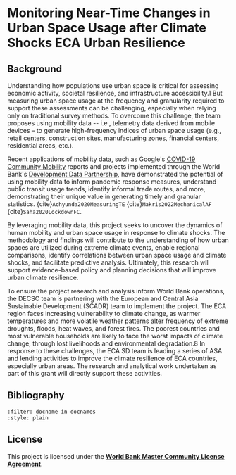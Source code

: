 # Monitoring Near-Time Changes in Urban Space Usage after Climate Shocks ECA Urban Resilience

## Background

Understanding how populations use urban space is critical for assessing economic activity, societal resilience, and infrastructure accessibility.1 But measuring urban space usage at the frequency and granularity required to support these assessments can be challenging, especially when relying only on traditional survey methods. To overcome this challenge, the team proposes using mobility data -- i.e., telemetry data derived from mobile devices – to generate high-frequency indices of urban space usage (e.g., retail centers, construction sites, manufacturing zones, financial centers, residential areas, etc.).  

Recent applications of mobility data, such as Google's [COVID-19 Community Mobility](https://www.google.com/covid19/mobility/) reports and projects implemented through the World Bank's [Development Data Partnership](https:/datapartnership.org), have demonstrated the potential of using mobility data to inform pandemic response measures, understand public transit usage trends, identify informal trade routes, and more, demonstrating their unique value in generating timely and granular statistics. {cite}`Achyunda2020MeasuringTE` {cite}`Makris2022MechanicalAF` {cite}`Saha2020LockdownFC`.

By leveraging mobility data, this project seeks to uncover the dynamics of human mobility and urban space usage in response to climate shocks. The methodology and findings will contribute to the understanding of how urban spaces are utilized during extreme climate events, enable regional comparisons, identify correlations between urban space usage and climate shocks, and facilitate predictive analysis. Ultimately, this research will support evidence-based policy and planning decisions that will improve urban climate resilience.

To ensure the project research and analysis inform World Bank operations, the DECSC team is partnering with the European and Central Asia Sustainable Development (SCADR) team to implement the project. The ECA region faces increasing vulnerability to climate change, as warmer temperatures and more volatile weather patterns alter frequency of extreme droughts, floods, heat waves, and forest fires. The poorest countries and most vulnerable households are likely to face the worst impacts of climate change, through lost livelihoods and environmental degradation.8 In response to these challenges, the ECA SD team is leading a series of ASA and lending activities to improve the climate resilience of ECA countries, especially urban areas. The research and analytical work undertaken as part of this grant will directly support these activities.  

## Bibliography

```{bibliography}
:filter: docname in docnames
:style: plain
```

## License

This project is licensed under the [**World Bank Master Community License Agreement**](LICENSE).

